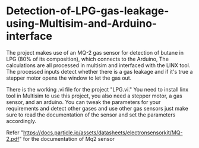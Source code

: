 # Detection-of-LPG-gas-leakage-using-Multisim-and-Arduino-interface
The project makes use of an MQ-2 gas sensor for detection of butane in LPG (80% of its composition), which connects to the Arduino, The calculations are all processed in multisim and interfaced with the LINX tool.  The processed inputs detect whether there is a gas leakage and if it's true a stepper motor opens the window to let the gas out.

There is the working .vi file for the project "LPG.vi."
You need to install linx tool in Multisim to use this project, you also need a stepper motor, a gas sensor, and an arduino.
You can tweak the parameters for your requirements and detect other gases and use other gas sensors just make sure to read the documentation of the sensor and set the parameters accordingly.

Refer "https://docs.particle.io/assets/datasheets/electronsensorkit/MQ-2.pdf" for the documentation of Mq2 sensor
